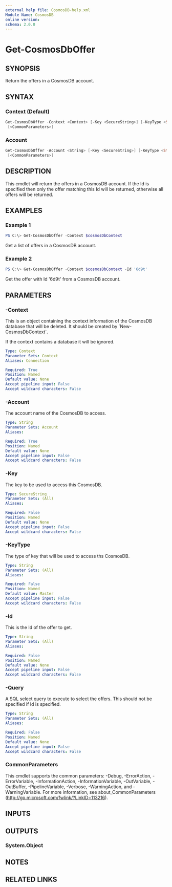 ```yaml
---
external help file: CosmosDB-help.xml
Module Name: CosmosDB
online version:
schema: 2.0.0
---
```


# Get-CosmosDbOffer

## SYNOPSIS

Return the offers in a CosmosDB account.

## SYNTAX

### Context (Default)

```powershell
Get-CosmosDbOffer -Context <Context> [-Key <SecureString>] [-KeyType <String>] [-Id <String>] [-Query <String>]
 [<CommonParameters>]
```

### Account

```powershell
Get-CosmosDbOffer -Account <String> [-Key <SecureString>] [-KeyType <String>] [-Id <String>] [-Query <String>]
 [<CommonParameters>]
```

## DESCRIPTION

This cmdlet will return the offers in a CosmosDB account.
If the Id is specified then only the offer matching this
Id will be returned, otherwise all offers will be returned.

## EXAMPLES

### Example 1

```powershell
PS C:\> Get-CosmosDbOffer -Context $cosmosDbContext
```

Get a list of offers in a CosmosDB account.

### Example 2

```powershell
PS C:\> Get-CosmosDbOffer -Context $cosmosDbContext -Id '6d9t'
```

Get the offer with Id '6d9t' from a CosmosDB account.

## PARAMETERS

### -Context

This is an object containing the context information of the CosmosDB database
that will be deleted. It should be created by \`New-CosmosDbContext\`.

If the context contains a database it will be ignored.

```yaml
Type: Context
Parameter Sets: Context
Aliases: Connection

Required: True
Position: Named
Default value: None
Accept pipeline input: False
Accept wildcard characters: False
```

### -Account

The account name of the CosmosDB to access.

```yaml
Type: String
Parameter Sets: Account
Aliases:

Required: True
Position: Named
Default value: None
Accept pipeline input: False
Accept wildcard characters: False
```

### -Key

The key to be used to access this CosmosDB.

```yaml
Type: SecureString
Parameter Sets: (All)
Aliases:

Required: False
Position: Named
Default value: None
Accept pipeline input: False
Accept wildcard characters: False
```

### -KeyType

The type of key that will be used to access ths CosmosDB.

```yaml
Type: String
Parameter Sets: (All)
Aliases:

Required: False
Position: Named
Default value: Master
Accept pipeline input: False
Accept wildcard characters: False
```

### -Id

This is the Id of the offer to get.

```yaml
Type: String
Parameter Sets: (All)
Aliases:

Required: False
Position: Named
Default value: None
Accept pipeline input: False
Accept wildcard characters: False
```

### -Query

A SQL select query to execute to select the offers.
This should not be specified if Id is specified.

```yaml
Type: String
Parameter Sets: (All)
Aliases:

Required: False
Position: Named
Default value: None
Accept pipeline input: False
Accept wildcard characters: False
```

### CommonParameters

This cmdlet supports the common parameters: -Debug, -ErrorAction, -ErrorVariable, -InformationAction, -InformationVariable, -OutVariable, -OutBuffer, -PipelineVariable, -Verbose, -WarningAction, and -WarningVariable.
For more information, see about_CommonParameters (http://go.microsoft.com/fwlink/?LinkID=113216).

## INPUTS

## OUTPUTS

### System.Object

## NOTES

## RELATED LINKS

